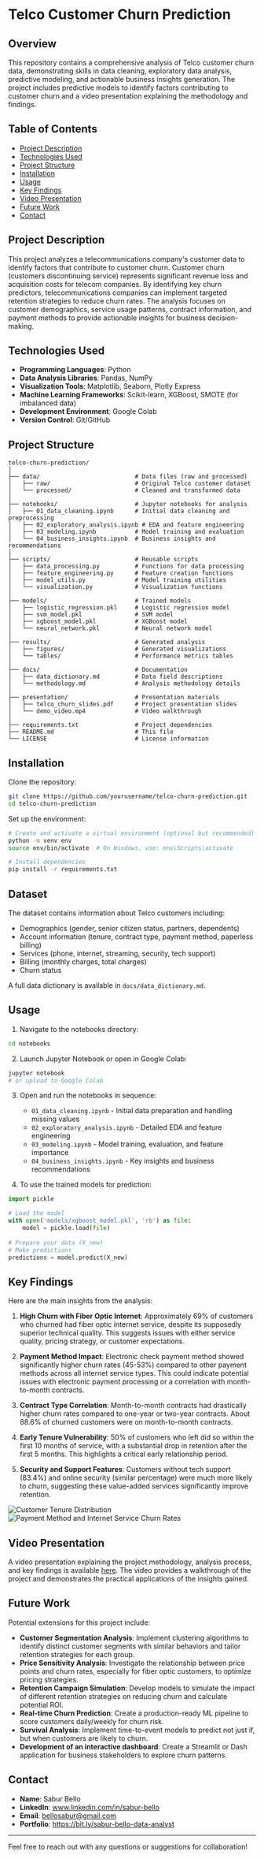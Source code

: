 # Telco Customer Churn Prediction

## Overview
This repository contains a comprehensive analysis of Telco customer churn data, demonstrating skills in data cleaning, exploratory data analysis, predictive modeling, and actionable business insights generation. The project includes predictive models to identify factors contributing to customer churn and a video presentation explaining the methodology and findings.

## Table of Contents
- [Project Description](#project-description)
- [Technologies Used](#technologies-used)
- [Project Structure](#project-structure)
- [Installation](#installation)
- [Usage](#usage)
- [Key Findings](#key-findings)
- [Video Presentation](#video-presentation)
- [Future Work](#future-work)
- [Contact](#contact)

## Project Description
This project analyzes a telecommunications company's customer data to identify factors that contribute to customer churn. Customer churn (customers discontinuing service) represents significant revenue loss and acquisition costs for telecom companies. By identifying key churn predictors, telecommunications companies can implement targeted retention strategies to reduce churn rates. The analysis focuses on customer demographics, service usage patterns, contract information, and payment methods to provide actionable insights for business decision-making.

## Technologies Used
- **Programming Languages**: Python
- **Data Analysis Libraries**: Pandas, NumPy
- **Visualization Tools**: Matplotlib, Seaborn, Plotly Express
- **Machine Learning Frameworks**: Scikit-learn, XGBoost, SMOTE (for imbalanced data)
- **Development Environment**: Google Colab
- **Version Control**: Git/GitHub

## Project Structure
```
telco-churn-prediction/
│
├── data/                           # Data files (raw and processed)
│   ├── raw/                        # Original Telco customer dataset
│   └── processed/                  # Cleaned and transformed data
│
├── notebooks/                      # Jupyter notebooks for analysis
│   ├── 01_data_cleaning.ipynb      # Initial data cleaning and preprocessing
│   ├── 02_exploratory_analysis.ipynb # EDA and feature engineering
│   ├── 03_modeling.ipynb           # Model training and evaluation
│   └── 04_business_insights.ipynb  # Business insights and recommendations
│
├── scripts/                        # Reusable scripts
│   ├── data_processing.py          # Functions for data processing
│   ├── feature_engineering.py      # Feature creation functions
│   ├── model_utils.py              # Model training utilities
│   └── visualization.py            # Visualization functions
│
├── models/                         # Trained models
│   ├── logistic_regression.pkl     # Logistic regression model
│   ├── svm_model.pkl               # SVM model
│   ├── xgboost_model.pkl           # XGBoost model
│   └── neural_network.pkl          # Neural network model
│
├── results/                        # Generated analysis
│   ├── figures/                    # Generated visualizations
│   └── tables/                     # Performance metrics tables
│
├── docs/                           # Documentation
│   ├── data_dictionary.md          # Data field descriptions
│   └── methodology.md              # Analysis methodology details
│
├── presentation/                   # Presentation materials
│   ├── telco_churn_slides.pdf      # Project presentation slides
│   └── demo_video.mp4              # Video walkthrough
│
├── requirements.txt                # Project dependencies
├── README.md                       # This file
└── LICENSE                         # License information
```

## Installation

Clone the repository:
```bash
git clone https://github.com/yourusername/telco-churn-prediction.git
cd telco-churn-prediction
```

Set up the environment:
```bash
# Create and activate a virtual environment (optional but recommended)
python -m venv env
source env/bin/activate  # On Windows, use: env\Scripts\activate

# Install dependencies
pip install -r requirements.txt
```

## Dataset

The dataset contains information about Telco customers including:
- Demographics (gender, senior citizen status, partners, dependents)
- Account information (tenure, contract type, payment method, paperless billing)
- Services (phone, internet, streaming, security, tech support)
- Billing (monthly charges, total charges)
- Churn status

A full data dictionary is available in `docs/data_dictionary.md`.

## Usage

1. Navigate to the notebooks directory:
```bash
cd notebooks
```

2. Launch Jupyter Notebook or open in Google Colab:
```bash
jupyter notebook
# or upload to Google Colab
```

3. Open and run the notebooks in sequence:
   - `01_data_cleaning.ipynb` - Initial data preparation and handling missing values
   - `02_exploratory_analysis.ipynb` - Detailed EDA and feature engineering
   - `03_modeling.ipynb` - Model training, evaluation, and feature importance
   - `04_business_insights.ipynb` - Key insights and business recommendations

4. To use the trained models for prediction:
```python
import pickle

# Load the model
with open('models/xgboost_model.pkl', 'rb') as file:
    model = pickle.load(file)
    
# Prepare your data (X_new)
# Make predictions
predictions = model.predict(X_new)
```

## Key Findings

Here are the main insights from the analysis:

1. **High Churn with Fiber Optic Internet**: Approximately 69% of customers who churned had fiber optic internet service, despite its supposedly superior technical quality. This suggests issues with either service quality, pricing strategy, or customer expectations.

2. **Payment Method Impact**: Electronic check payment method showed significantly higher churn rates (45-53%) compared to other payment methods across all internet service types. This could indicate potential issues with electronic payment processing or a correlation with month-to-month contracts.

3. **Contract Type Correlation**: Month-to-month contracts had drastically higher churn rates compared to one-year or two-year contracts. About 88.6% of churned customers were on month-to-month contracts.

4. **Early Tenure Vulnerability**: 50% of customers who left did so within the first 10 months of service, with a substantial drop in retention after the first 5 months. This highlights a critical early relationship period.

5. **Security and Support Features**: Customers without tech support (83.4%) and online security (similar percentage) were much more likely to churn, suggesting these value-added services significantly improve retention.

![Customer Tenure Distribution](https://github.com/SaburBello/Telco-Customer-Prediction/edit/main/Customer%20tenure%20distribution_telco.png)
![Payment Method and Internet Service Churn Rates](https://github.com/SaburBello/Telco-Customer-Prediction/edit/main/Payment%20method%20and%20Internet%20service_telco.png)

## Video Presentation

A video presentation explaining the project methodology, analysis process, and key findings is available [here](https://www.veed.io/view/d7b7f3f5-d0c6-40cc-9fa1-5872f62b6acb?panel=share&sharingWidget=true). The video provides a walkthrough of the project and demonstrates the practical applications of the insights gained.

## Future Work

Potential extensions for this project include:

- **Customer Segmentation Analysis**: Implement clustering algorithms to identify distinct customer segments with similar behaviors and tailor retention strategies for each group.
- **Price Sensitivity Analysis**: Investigate the relationship between price points and churn rates, especially for fiber optic customers, to optimize pricing strategies.
- **Retention Campaign Simulation**: Develop models to simulate the impact of different retention strategies on reducing churn and calculate potential ROI.
- **Real-time Churn Prediction**: Create a production-ready ML pipeline to score customers daily/weekly for churn risk.
- **Survival Analysis**: Implement time-to-event models to predict not just if, but when customers are likely to churn.
- **Development of an interactive dashboard**: Create a Streamlit or Dash application for business stakeholders to explore churn patterns.

## Contact

- **Name**: Sabur Bello
- **LinkedIn**: www.linkedin.com/in/sabur-bello
- **Email**: bellosabur@gmail.com
- **Portfolio**: https://bit.ly/sabur-bello-data-analyst

---

Feel free to reach out with any questions or suggestions for collaboration!
